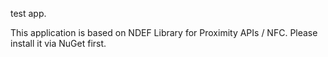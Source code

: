 test app.

This application is based on NDEF Library for Proximity APIs / NFC.
Please install it via NuGet first.


